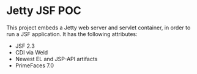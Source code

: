 # Jetty JSF POC

This project embeds a Jetty web server and servlet container, in order to run a JSF application. It has the following
attributes:

* JSF 2.3
* CDI via Weld
* Newest EL and JSP-API artifacts
* PrimeFaces 7.0